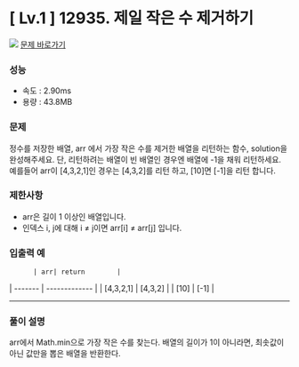 # [ Lv.1 ] 12935. 제일 작은 수 제거하기

<img src="https://img.shields.io/badge/JavaScript-orange?style=flat&logo=javascript&logoColor=auto"/> [문제 바로가기](https://school.programmers.co.kr/learn/courses/30/lessons/12935)

### 성능

- 속도 : 2.90ms
- 용량 : 43.8MB

### 문제

정수를 저장한 배열, arr 에서 가장 작은 수를 제거한 배열을 리턴하는 함수, solution을 완성해주세요. 단, 리턴하려는 배열이 빈 배열인 경우엔 배열에 -1을 채워 리턴하세요. 예를들어 arr이 [4,3,2,1]인 경우는 [4,3,2]를 리턴 하고, [10]면 [-1]을 리턴 합니다.

### 제한사항

- arr은 길이 1 이상인 배열입니다.
- 인덱스 i, j에 대해 i ≠ j이면 arr[i] ≠ arr[j] 입니다.

### 입출력 예

          | arr| return        |

| ------- | ------------- |
| [4,3,2,1] | [4,3,2] |
| [10] | [-1] |

---

### 풀이 설명

arr에서 Math.min으로 가장 작은 수를 찾는다. 배열의 길이가 1이 아니라면, 최솟값이 아닌 값만을 뽑은 배열을 반환한다.

